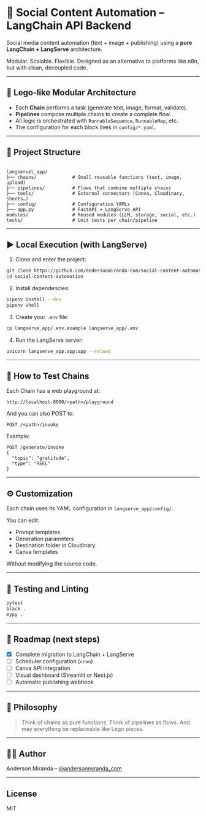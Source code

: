 # 🚀 Social Content Automation – LangChain API Backend

Social media content automation (text + image + publishing) using a **pure LangChain + LangServe** architecture.

Modular. Scalable. Flexible. Designed as an alternative to platforms like n8n, but with clean, decoupled code.

---

## 🧩 Lego-like Modular Architecture

- Each **Chain** performs a task (generate text, image, format, validate).
- **Pipelines** compose multiple chains to create a complete flow.
- All logic is orchestrated with `RunnableSequence`, `RunnableMap`, etc.
- The configuration for each block lives in `config/*.yaml`.

---

## 📁 Project Structure

```

langserve\_app/
├── chains/             # Small reusable functions (text, image, upload)
├── pipelines/          # Flows that combine multiple chains
├── tools/              # External connectors (Canva, Cloudinary, Sheets…)
├── config/             # Configuration YAMLs
├── app.py              # FastAPI + LangServe API
modules/                # Reused modules (LLM, storage, social, etc.)
tests/                  # Unit tests per chain/pipeline

````

---

## ▶️ Local Execution (with LangServe)

1. Clone and enter the project:

```bash
git clone https://github.com/andersonmiranda-com/social-content-automation
cd social-content-automation
````

2. Install dependencies:

```bash
pipenv install --dev
pipenv shell
```

3. Create your `.env` file:

```bash
cp langserve_app/.env.example langserve_app/.env
```

4. Run the LangServe server:

```bash
uvicorn langserve_app.app:app --reload
```

---

## 🧪 How to Test Chains

Each Chain has a web playground at:

```
http://localhost:8000/<path>/playground
```

And you can also POST to:

```
POST /<path>/invoke
```

Example:

```
POST /generate/invoke
{
  "topic": "gratitude",
  "type": "REEL"
}
```

---

## ⚙️ Customization

Each chain uses its YAML configuration in `langserve_app/config/`.

You can edit:

* Prompt templates
* Generation parameters
* Destination folder in Cloudinary
* Canva templates

Without modifying the source code.

---

## 🧪 Testing and Linting

```bash
pytest
black .
mypy .
```

---

## 📌 Roadmap (next steps)

* [x] Complete migration to LangChain + LangServe
* [ ] Scheduler configuration (`cron`)
* [ ] Canva API integration
* [ ] Visual dashboard (Streamlit or Next.js)
* [ ] Automatic publishing webhook

---

## 🧠 Philosophy

> Think of chains as pure functions.
> Think of pipelines as flows.
> And may everything be replaceable like Lego pieces.

---

## 🧑‍💻 Author

Anderson Miranda – [@andersonmiranda\_com](https://github.com/andersonmiranda-com)

---

## License

MIT
